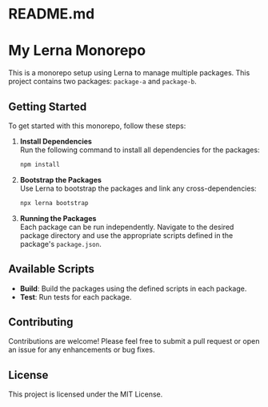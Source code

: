 # README.md

# My Lerna Monorepo

This is a monorepo setup using Lerna to manage multiple packages. This project contains two packages: `package-a` and `package-b`.

## Getting Started

To get started with this monorepo, follow these steps:

1. **Install Dependencies**  
   Run the following command to install all dependencies for the packages:
   ```bash
   npm install
   ```

2. **Bootstrap the Packages**  
   Use Lerna to bootstrap the packages and link any cross-dependencies:
   ```bash
   npx lerna bootstrap
   ```

3. **Running the Packages**  
   Each package can be run independently. Navigate to the desired package directory and use the appropriate scripts defined in the package's `package.json`.

## Available Scripts

- **Build**: Build the packages using the defined scripts in each package.
- **Test**: Run tests for each package.

## Contributing

Contributions are welcome! Please feel free to submit a pull request or open an issue for any enhancements or bug fixes.

## License

This project is licensed under the MIT License.
